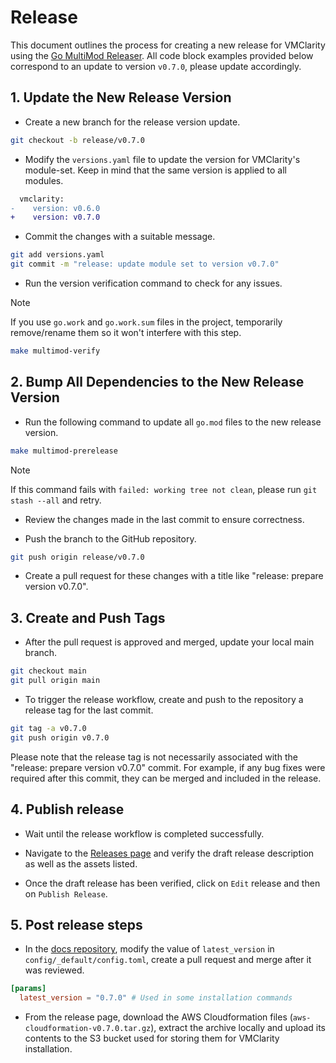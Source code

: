 # Release

This document outlines the process for creating a new release for VMClarity using the [Go MultiMod Releaser](https://github.com/open-telemetry/opentelemetry-go-build-tools/tree/main/multimod). All code block examples provided below correspond to an update to version `v0.7.0`, please update accordingly.

## 1. Update the New Release Version

* Create a new branch for the release version update.
```sh
git checkout -b release/v0.7.0
```

* Modify the `versions.yaml` file to update the version for VMClarity's module-set. Keep in mind that the same version is applied to all modules.
```diff
  vmclarity:
-    version: v0.6.0
+    version: v0.7.0
```

* Commit the changes with a suitable message.
```sh
git add versions.yaml
git commit -m "release: update module set to version v0.7.0"
```

* Run the version verification command to check for any issues.

> [!NOTE]
> If you use `go.work` and `go.work.sum` files in the project, temporarily remove/rename them so it won't interfere with this step.

```sh
make multimod-verify
```

## 2. Bump All Dependencies to the New Release Version

* Run the following command to update all `go.mod` files to the new release version.
```sh
make multimod-prerelease
```

> [!NOTE]
> If this command fails with `failed: working tree not clean`, please run `git stash --all` and retry.

* Review the changes made in the last commit to ensure correctness.

* Push the branch to the GitHub repository.
```sh
git push origin release/v0.7.0
```

* Create a pull request for these changes with a title like "release: prepare version v0.7.0".

## 3. Create and Push Tags

* After the pull request is approved and merged, update your local main branch.
```sh
git checkout main
git pull origin main
```

* To trigger the release workflow, create and push to the repository a release tag for the last commit.
```sh
git tag -a v0.7.0
git push origin v0.7.0
```

Please note that the release tag is not necessarily associated with the "release: prepare version v0.7.0" commit. For example, if any bug fixes were required after this commit, they can be merged and included in the release.

## 4. Publish release

* Wait until the release workflow is completed successfully.

* Navigate to the [Releases page](https://github.com/openclarity/openclarity/releases) and verify the draft release description as well as the assets listed.

* Once the draft release has been verified, click on `Edit` release and then on `Publish Release`.

## 5. Post release steps

* In the [docs repository](https://github.com/openclarity/docs.openclarity.io), modify the value of `latest_version` in `config/_default/config.toml`, create a pull request and merge after it was reviewed.

```toml
[params]
  latest_version = "0.7.0" # Used in some installation commands
```

* From the release page, download the AWS Cloudformation files (`aws-cloudformation-v0.7.0.tar.gz`), extract the archive locally and upload its contents to the S3 bucket used for storing them for VMClarity installation.
